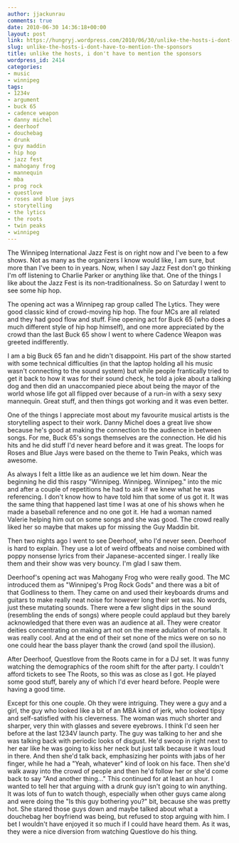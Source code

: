 ```yaml
---
author: jjackunrau
comments: true
date: 2010-06-30 14:36:18+00:00
layout: post
link: https://hungryj.wordpress.com/2010/06/30/unlike-the-hosts-i-dont-have-to-mention-the-sponsors/
slug: unlike-the-hosts-i-dont-have-to-mention-the-sponsors
title: unlike the hosts, i don't have to mention the sponsors
wordpress_id: 2414
categories:
- music
- winnipeg
tags:
- 1234v
- argument
- buck 65
- cadence weapon
- danny michel
- deerhoof
- douchebag
- drunk
- guy maddin
- hip hop
- jazz fest
- mahogany frog
- mannequin
- mba
- prog rock
- questlove
- roses and blue jays
- storytelling
- the lytics
- the roots
- twin peaks
- winnipeg
---
```


The Winnipeg International Jazz Fest is on right now and I've been to a few shows. Not as many as the organizers I know would like, I am sure, but more than I've been to in years. Now, when I say Jazz Fest don't go thinking I'm off listening to Charlie Parker or anything like that. One of the things I like about the Jazz Fest is its non-traditionalness. So on Saturday I went to see some hip hop.

The opening act was a Winnipeg rap group called The Lytics. They were good classic kind of crowd-moving hip hop. The four MCs are all related and they had good flow and stuff. Fine opening act for Buck 65 (who does a much different style of hip hop himself), and one more appreciated by the crowd than the last Buck 65 show I went to where Cadence Weapon was greeted indifferently.

I am a big Buck 65 fan and he didn't disappoint. His part of the show started with some technical difficulties (in that the laptop holding all his music wasn't connecting to the sound system) but while people frantically tried to get it back to how it was for their sound check, he told a joke about a talking dog and then did an unaccompanied piece about being the mayor of the world whose life got all flipped over because of a run-in with a sexy sexy mannequin. Great stuff, and then things got working and it was even better.

One of the things I appreciate most about my favourite musical artists is the storytelling aspect to their work. Danny Michel does a great live show because he's good at making the connection to the audience in between songs. For me, Buck 65's songs themselves are the connection. He did his hits and he did stuff I'd never heard before and it was great. The loops for Roses and Blue Jays were based on the theme to Twin Peaks, which was awesome.

As always I felt a little like as an audience we let him down. Near the beginning he did this raspy "Winnipeg. Winnipeg. Winnipeg." into the mic and after a couple of repetitions he had to ask if we knew what he was referencing. I don't know how to have told him that some of us got it. It was the same thing that happened last time I was at one of his shows when he made a baseball reference and no one got it. He had a woman named Valerie helping him out on some songs and she was good. The crowd really liked her so maybe that makes up for missing the Guy Maddin bit.

Then two nights ago I went to see Deerhoof, who I'd never seen. Deerhoof is hard to explain. They use a lot of weird offbeats and noise combined with poppy nonsense lyrics from their Japanese-accented singer. I really like them and their show was very bouncy. I'm glad I saw them. 

Deerhoof's opening act was Mahogany Frog who were really good. The MC introduced them as "Winnipeg's Prog Rock Gods" and there was a bit of that Godliness to them. They came on and used their keyboards drums and guitars to make really neat noise for however long their set was. No words, just these mutating sounds. There were a few slight dips in the sound (resembling the ends of songs) where people could applaud but they barely acknowledged that there even was an audience at all. They were creator deities concentrating on making art not on the mere adulation of mortals. It was really cool. And at the end of their set none of the mics were on so no one could hear the bass player thank the crowd (and spoil the illusion).

After Deerhoof, Questlove from the Roots came in for a DJ set. It was funny watching the demographics of the room shift for the after party. I couldn't afford tickets to see The Roots, so this was as close as I got. He played some good stuff, barely any of which I'd ever heard before. People were having a good time.

Except for this one couple. Oh they were intriguing. They were a guy and a girl, the guy who looked like a bit of an MBA kind of jerk, who looked tipsy and self-satisfied with his cleverness. The woman was much shorter and sharper, very thin with glasses and severe eyebrows. I think I'd seen her before at the last 1234V launch party. The guy was talking to her and she was talking back with periodic looks of disgust. He'd swoop in right next to her ear like he was going to kiss her neck but just talk because it was loud in there. And then she'd talk back, emphasizing her points with jabs of her finger, while he had a "Yeah, whatever" kind of look on his face. Then she'd walk away into the crowd of people and then he'd follow her or she'd come back to say "And another thing..." This continued for at least an hour. I wanted to tell her that arguing with a drunk guy isn't going to win anything. It was lots of fun to watch though, especially when other guys came along and were doing the "Is this guy bothering you?" bit, because she was pretty hot. She stared those guys down and maybe talked about what a douchebag her boyfriend was being, but refused to stop arguing with him. I bet I wouldn't have enjoyed it so much if I could have heard them. As it was, they were a nice diversion from watching Questlove do his thing.
